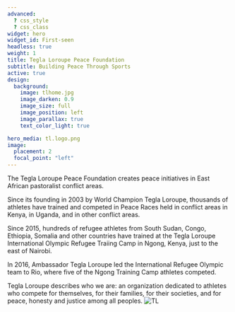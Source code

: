 ```yaml
---
advanced:
  ? css_style
  ? css_class
widget: hero
widget_id: First-seen
headless: true
weight: 1
title: Tegla Loroupe Peace Foundation
subtitle: Building Peace Through Sports
active: true
design:
  background:
    image: tlhome.jpg
    image_darken: 0.9
    image_size: full
    image_position: left
    image_parallax: true
    text_color_light: true

hero_media: tl.logo.png
image:
  placement: 2
  focal_point: "left"
---
```

The Tegla Loroupe Peace Foundation creates peace initiatives in East African pastoralist conflict areas.


Since its founding in 2003 by World Champion Tegla Loroupe, thousands of athletes have trained and competed in Peace Races held in conflict areas in Kenya, in Uganda, and in other conflict areas.

Since 2015, hundreds of refugee athletes from South Sudan, Congo, Ethiopia, Somalia and other countries have trained at the Tegla Loroupe International Olympic Refugee Traiing Camp in Ngong, Kenya, just to the east of Nairobi.

In 2016, Ambassador Tegla Loroupe led the International Refugee Olympic team to Rio, where five of the Ngong Training Camp athletes competed.

Tegla Loroupe describes who we are:  an organization dedicated to athletes who compete for themselves, for their families, for their societies, and for peace, honesty and justice among all peoples.
![TL](/media/tlhome.jpg)
